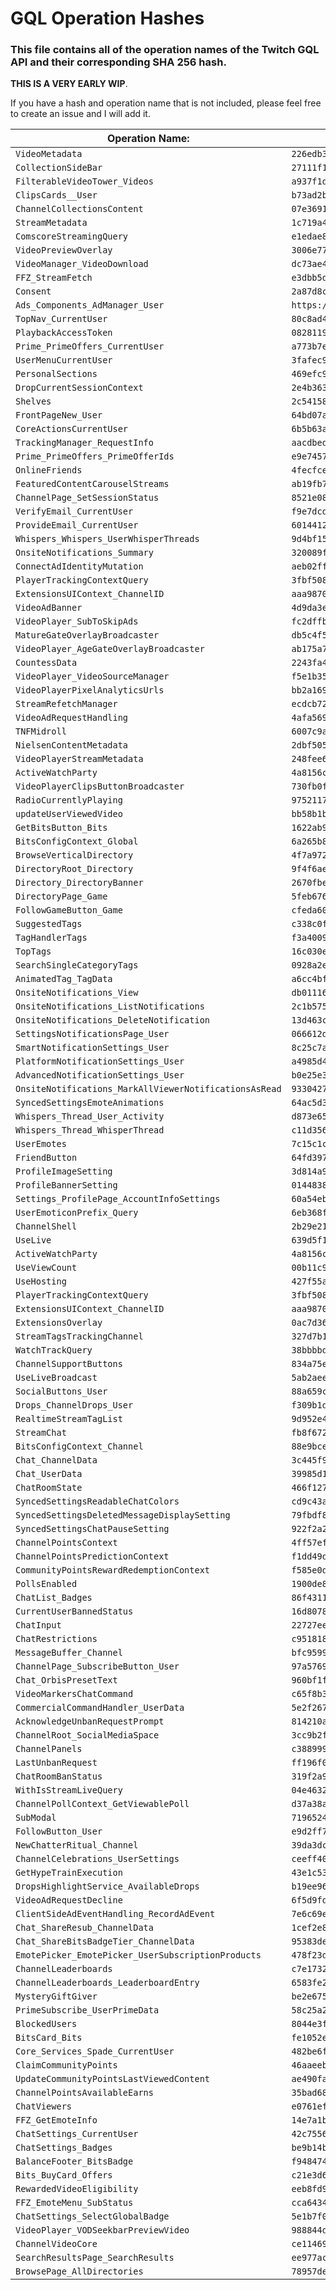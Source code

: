 # GQL Operation Hashes

### This file contains all of the operation names of the Twitch GQL API and their corresponding SHA 256 hash.

**THIS IS A VERY EARLY WIP**.

If you have a hash and operation name that is not included, please feel free to create an issue and I will add it.


| Operation Name:  | SHA 256 Hash: |
| ------------- | ------------- |
| `VideoMetadata`  | `226edb3e692509f727fd56821f5653c05740242c82b0388883e0c0e75dcbf687`  |
| `CollectionSideBar`  | `27111f1b382effad0b6def325caef1909c733fe6a4fbabf54f8d491ef2cf2f14`  |
| `FilterableVideoTower_Videos`  | `a937f1d22e269e39a03b509f65a7490f9fc247d7f83d6ac1421523e3b68042cb`  |
| `ClipsCards__User`  | `b73ad2bfaecfd30a9e6c28fada15bd97032c83ec77a0440766a56fe0bd632777`  |
| `ChannelCollectionsContent`  | `07e3691a1bad77a36aba590c351180439a40baefc1c275356f40fc7082419a84`  |
| `StreamMetadata`  | `1c719a40e481453e5c48d9bb585d971b8b372f8ebb105b17076722264dfa5b3e`  |
| `ComscoreStreamingQuery`  | `e1edae8122517d013405f237ffcc124515dc6ded82480a88daef69c83b53ac01`  |
| `VideoPreviewOverlay`  | `3006e77e51b128d838fa4e835723ca4dc9a05c5efd4466c1085215c6e437e65c`  |
| `VideoManager_VideoDownload`  | `dc73ae4ca87da62676a42a61866bbe725b41e8859077f438b8718e2083b6db3c`  |
| `FFZ_StreamFetch`  | `e3dbb5d8509ff2ef9d6518bf6749d2112bf6fc3ee2886248579bd7db0feb6504`  |
| `Consent`  | `2a87d8c78d15949c942110d894b7c8168910b026627e6cf9e2516ca4ccc68d66`  |
| `Ads_Components_AdManager_User`  | `https://gql.twitch.tv/gql#origin=twilight`  |
| `TopNav_CurrentUser`  | `80c8ad4839b2922ac5ea7a6e38d8c88ab4c0462cf1c7f2d4d86542736ff3f916`  |
| `PlaybackAccessToken`  | `0828119ded1c13477966434e15800ff57ddacf13ba1911c129dc2200705b0712`  |
| `Prime_PrimeOffers_CurrentUser`  | `a773b7efefe390d49753520f7db73d03794b008af6acc22c06a2c630d46d5518`  |
| `UserMenuCurrentUser`  | `3fafec9996208e9c38f39893cc8cf7ed1933c77daff806b8171a1be54625b620`  |
| `PersonalSections`  | `469efc9442aa2b7634a3ab36eae1778b78ec7ccf062d2b17833afb0e66b78a25`  |
| `DropCurrentSessionContext`  | `2e4b3630b91552eb05b76a94b6850eb25fe42263b7cf6d06bee6d156dd247c1c`  |
| `Shelves`  | `2c541588f5f5a5f53df38ec0852355869a198fe449e7d9293686596f6a408af0`  |
| `FrontPageNew_User`  | `64bd07a2cbaca80699d62636d966cf6395a5d14a1f0a14282067dcb28b13eb11`  |
| `CoreActionsCurrentUser`  | `6b5b63a013cf66a995d61f71a508ab5c8e4473350c5d4136f846ba65e8101e95`  |
| `TrackingManager_RequestInfo`  | `aacdbed250e409105d124ea697ad291a06864c9343067714559fa01230c4cf1b`  |
| `Prime_PrimeOffers_PrimeOfferIds`  | `e9e74571ac09d2d0c1642d30df819bd35622664fa0ac7879f71e312757678142`  |
| `OnlineFriends`  | `4fecfced6ce413ffa2eee3c6ce09cddd8fb251763c594c26fba5108cf2b92e69`  |
| `FeaturedContentCarouselStreams`  | `ab19fb72d5e43c8edc59d41300a129548cb1a67feca04f921bf705a74bb70a24`  |
| `ChannelPage_SetSessionStatus`  | `8521e08af74c8cb5128e4bb99fa53b591391cb19492e65fb0489aeee2f96947f`  |
| `VerifyEmail_CurrentUser`  | `f9e7dcdf7e99c314c82d8f7f725fab5f99d1df3d7359b53c9ae122deec590198`  |
| `ProvideEmail_CurrentUser`  | `6014412be398a2d10d7bf8503d8ff267ae31e1a6648b0e76bac0500310f5bf10`  |
| `Whispers_Whispers_UserWhisperThreads`  | `9d4bf15288a0b4d96492c97dafa17222aa000528adcad4f8d1652441d9132d62`  |
| `OnsiteNotifications_Summary`  | `320089fa2597eb12d339a603d0c3b8c699ea2d644a5d39f2b38d3f5628aaa37f`  |
| `ConnectAdIdentityMutation`  | `aeb02ffde95392868a9da662631090526b891a2972620e6b6393873a39111564`  |
| `PlayerTrackingContextQuery`  | `3fbf508886ff5e008cb94047acc752aad7428c07b6055995604de16c4b01160a`  |
| `ExtensionsUIContext_ChannelID`  | `aaa9870965b55ecb88e01a4d73b5427e8ff9397eea16b9adbd08cad86d3b9d25`  |
| `VideoAdBanner`  | `4d9da3e74d52b668ad9f163a641236f2c804e1129f717f2861b362310e6c64c7`  |
| `VideoPlayer_SubToSkipAds`  | `fc2dffb83a22adf1030eea340c680a7698d705c7dd31fdb2dd39c07ad05e27e3`  |
| `MatureGateOverlayBroadcaster`  | `db5c4f54238cb6cde9d1ab49dab9d6388bb4990304766fcd70c1f37d4ed93bdb`  |
| `VideoPlayer_AgeGateOverlayBroadcaster`  | `ab175a77fb908cd5dfe25d6d23da0765b3fc187e3d3461d1c7b157c354e917ee`  |
| `CountessData`  | `2243fa4daedcf4607ddcb95bb6cda7bb4c7421f6fde66fbd824702b4922c0e76`  |
| `VideoPlayer_VideoSourceManager`  | `f5e1b35d6f5a40348c6476fea36945d0931ba50621e1701b6c31252ee498cc3e`  |
| `VideoPlayerPixelAnalyticsUrls`  | `bb2a169a523dc7bb6a4369f14548f11b89124aa306b3ab3a7bf1b059e779f296`  |
| `StreamRefetchManager`  | `ecdcb724b0559d49689e6a32795e6a43bba4b2071b5e762a4d1edf2bb42a6789`  |
| `VideoAdRequestHandling`  | `4afa569067d6d37579e2d08f39fdf28db340572a6a7924c8523ec2cb5707ac23`  |
| `TNFMidroll`  | `6007c9affc138041a2f71ea322a665799579fc167bef38c1e0b26b2d4c90fd02`  |
| `NielsenContentMetadata`  | `2dbf505ee929438369e68e72319d1106bb3c142e295332fac157c90638968586`  |
| `VideoPlayerStreamMetadata`  | `248fee6868e983c4e7b69074e888960f77735bd21a1d4a1d882b55f45d30a420`  |
| `ActiveWatchParty`  | `4a8156c97b19e3a36e081cf6d6ddb5dbf9f9b02ae60e4d2ff26ed70aebc80a30`  |
| `VideoPlayerClipsButtonBroadcaster`  | `730fb0ffd8f189610597747a011af437a122e842cd80db337c1ecf876a0da173`  |
| `RadioCurrentlyPlaying`  | `97521175417f6867e84b7157e506ed6929c234b0ee3599eb87ea503e9a634ca7`  |
| `updateUserViewedVideo`  | `bb58b1bd08a4ca0c61f2b8d323381a5f4cd39d763da8698f680ef1dfaea89ca1`  |
| `GetBitsButton_Bits`  | `1622ab9e754d97acfb154caaf3d9d583c44408a76be6d4aba5a67cdba4e72452`  |
| `BitsConfigContext_Global`  | `6a265b86f3be1c8d11bdcf32c183e106028c6171e985cc2584d15f7840f5fee6`  |
| `BrowseVerticalDirectory`  | `4f7a9727d14da3c5f2c95b9eee6f4969a949cdfef7296292a1ec991189df94d2`  |
| `DirectoryRoot_Directory`  | `9f4f6ae67f21ee50b454fcf048691107a52bfe7907ead73b9427398e343ca319`  |
| `Directory_DirectoryBanner`  | `2670fbecd8fbea0211c56528d6eff5752ef9d6c73cd5238d395784b46335ded4`  |
| `DirectoryPage_Game`  | `5feb6766dc5d70b33ae9a37cda21e1cd7674187cb74f84b4dd3eb69086d9489c`  |
| `FollowGameButton_Game`  | `cfeda60899b6b867b2d7f30c8556778c4a9cc8268bd1aadd9f88134a0f642a02`  |
| `SuggestedTags`  | `c338c0f514586c28b7a3d95deff9279c969e9338c7286d6329d65636e6ddd831`  |
| `TagHandlerTags`  | `f3a400934fbceac008cc353cee3e8a770b73bf413b35944a7cb43b3bfab9352b`  |
| `TopTags`  | `16c030e5b84bf696f9cf25bee7ddde328c93f2b481a0519a806c19d0e91ab9c1`  |
| `SearchSingleCategoryTags`  | `0928a2ec27d51a3be8562d1b724a4b03164b94d26e415be1485a7c6230eb5cac`  |
| `AnimatedTag_TagData`  | `a6cc4bf9c2fb0b9da208aab1ed1658b21c57532de5381e5ac85ddf39bf4318af`  |
| `OnsiteNotifications_View`  | `db011164c7980ce0b90b04d8ecab0c27cfc8505170e2d6b1a5a51060a8e658df`  |
| `OnsiteNotifications_ListNotifications`  | `2c1b575a79145959ac3c5ab0df60c2815f58453286a986c56aed0472f4f7a671`  |
| `OnsiteNotifications_DeleteNotification`  | `13d463c831f28ffe17dccf55b3148ed8b3edbbd0ebadd56352f1ff0160616816`  |
| `SettingsNotificationsPage_User`  | `066612d3d17cc710e325747455c45b76e7d60440bb115f7a1a1caa3e5b094235`  |
| `SmartNotificationSettings_User`  | `8c25c7a7d42bf79c2262f18837221ac5f8f57004cc8bd95b5c53d953ab8c7258`  |
| `PlatformNotificationSettings_User`  | `a4985d4b0b0e57db35b4f12bb89b9d4cbaf8da6860f32989cf47b165b91fbb47`  |
| `AdvancedNotificationSettings_User`  | `b0e25e3ffd4572bd6ec8d5460f21780edff3c7537552579f7c0018a58d006e37`  |
| `OnsiteNotifications_MarkAllViewerNotificationsAsRead`  | `9330427d339def4a58512565c3edc319b8946ba01d0a3c4bff4fe314c8db1c2e`  |
| `SyncedSettingsEmoteAnimations`  | `64ac5d385b316fd889f8c46942a7c7463a1429452ef20ffc5d0cd23fcc4ecf30`  |
| `Whispers_Thread_User_Activity`  | `d873e65f082f055c70aac6f7d89c45f93111f07c3d9616cf4942cefe483407c6`  |
| `Whispers_Thread_WhisperThread`  | `c11d356f7e2d8a2b7da3f90c11487414b7fb188649bafe331e93937a5da2310d`  |
| `UserEmotes`  | `7c15c1c83a9cf574aa202ddf6f40594ff75b2715746d98a20eea068e0c1179b7`  |
| `FriendButton`  | `64fd397afe5afdefe037f98dfbd4d5dbde17deb92345647e9b34b87254b23c78`  |
| `ProfileImageSetting`  | `3d814a91606062a51f71e90c9b5a2d6e86792f52dacd912967d458067b5db44d`  |
| `ProfileBannerSetting`  | `0144838d4c979ed9c0bbac8f52df180be711e4a0afd9fde81d70a73d0316627c`  |
| `Settings_ProfilePage_AccountInfoSettings`  | `60a54ebcbd29e095db489ed6268f33d5fe5ed1d4fa3176668d8091587ae81779`  |
| `UserEmoticonPrefix_Query`  | `6eb368f3a785c358509cc0da9ff56ac76d535e255196d496dd7312487d3abbe1`  |
| `ChannelShell`  | `2b29e2150fe65ee346e03bd417bbabbd0471a01a84edb7a74e3c6064b0283287`  |
| `UseLive`  | `639d5f11bfb8bf3053b424d9ef650d04c4ebb7d94711d644afb08fe9a0fad5d9`  |
| `ActiveWatchParty`  | `4a8156c97b19e3a36e081cf6d6ddb5dbf9f9b02ae60e4d2ff26ed70aebc80a30`  |
| `UseViewCount`  | `00b11c9c428f79ae228f30080a06ffd8226a1f068d6f52fbc057cbde66e994c2`  |
| `UseHosting`  | `427f55a3daca510f726c02695a898ef3a0de4355b39af328848876052ea6b337`  |
| `PlayerTrackingContextQuery`  | `3fbf508886ff5e008cb94047acc752aad7428c07b6055995604de16c4b01160a`  |
| `ExtensionsUIContext_ChannelID`  | `aaa9870965b55ecb88e01a4d73b5427e8ff9397eea16b9adbd08cad86d3b9d25`  |
| `ExtensionsOverlay`  | `0ac7d363a6f57917933f99a1066075cc38fcdb87c10643fbb2aeacf21399f7b9`  |
| `StreamTagsTrackingChannel`  | `327d7b1596b37898de6a0eaabfdd8ee37b6cc586daab0d12b8fad64f03856a4a`  |
| `WatchTrackQuery`  | `38bbbbd9ae2e0150f335e208b05cf09978e542b464a78c2d4952673cd02ea42b`  |
| `ChannelSupportButtons`  | `834a75e1c06cffada00f0900664a5033e392f6fb655fae8d2e25b21b340545a9`  |
| `UseLiveBroadcast`  | `5ab2aee4bf1e768b9dc9020a9ae7ccf6f30f78b0a91d5dad504b29df4762c08a`  |
| `SocialButtons_User`  | `88a659c6b68880a8dc008a04137508fae7cd4f093ccc6ea7e7df39cba5753a97`  |
| `Drops_ChannelDrops_User`  | `f309b1d517d288074d50d96512059857cc67d8905d1379e414d70f7b981f2618`  |
| `RealtimeStreamTagList`  | `9d952e4aacd4f8bb9f159bd4d5886d72c398007249a8b09e604a651fc2f8ac17`  |
| `StreamChat`  | `fb8f672d720bfc19c4b443c68ffd019199ace25964f742f23d2018b900637135`  |
| `BitsConfigContext_Channel`  | `88e9bced4d95b65e2d22350f1bcee31fe0aaefbdfbf4776c5ab416e45d1017cb`  |
| `Chat_ChannelData`  | `3c445f9a8315fa164f2d3fb12c2f932754c2f2c129f952605b9ec6cf026dd362`  |
| `Chat_UserData`  | `39985d1ff9324442a3a5df1be212e1bc4f358a31100e5025c4e61a07d7e70743`  |
| `ChatRoomState`  | `466f127e635f246ad330ec5c27da2c6969790e10cc1f1936d95c500d978ae4bc`  |
| `SyncedSettingsReadableChatColors`  | `cd9c43ab3cb4c04515a879bbd618055aab18c6ac4081ed9de333945ca91247ba`  |
| `SyncedSettingsDeletedMessageDisplaySetting`  | `79fbdf86e8ee5fa4ca27cad96c292702eed8a8cc14faedc874a577f6e8fe4004`  |
| `SyncedSettingsChatPauseSetting`  | `922f2a23e49da4ce2660f7fbfeefeefab19f7651196f9b54f03555590f173627`  |
| `ChannelPointsContext`  | `4ff57ef1b454f846569e8afff8a208e164355cd844a1d04ae8652b7f637ca0e0`  |
| `ChannelPointsPredictionContext`  | `f1dd49dc28cd5bcdcab31b5eaf57a2415f190b9bf6c1dc9ad4a8be579b55bfc8`  |
| `CommunityPointsRewardRedemptionContext`  | `f585e0d07bee16fa1355238b1762c095cc10470edc263d38c4e3a1b8a7e53f65`  |
| `PollsEnabled`  | `1900de8facb83d18c02677c0625e0299c4277b551868d1c9afb998542d57c121`  |
| `ChatList_Badges`  | `86f43113c04606e6476e39dcd432dee47c994d77a83e54b732e11d4935f0cd08`  |
| `CurrentUserBannedStatus`  | `16d8078becef280c724b7ba48c6402532bdc22783d9e0db67606c817eccd77d8`  |
| `ChatInput`  | `22727eec3a9dce88c7d05c3e1dbae16e5a6700ddb071ef835e4932e620f75288`  |
| `ChatRestrictions`  | `c951818670b7beab0f9332303f5a3824316e8d78423e6c6336f4235207b09e54`  |
| `MessageBuffer_Channel`  | `bfc959904f55b5003ae4674d4bea83ebdcd8867ad76e12f38957d433902d2fcc`  |
| `ChannelPage_SubscribeButton_User`  | `97a576951e030c665f65f44d1ba8d498bc59be3af0db1c92806690efb2f30197`  |
| `Chat_OrbisPresetText`  | `960bf1fac4adb3f4e99b0c67627180d5f5ebb6e46139b1149fbdeab68f7f62e1`  |
| `VideoMarkersChatCommand`  | `c65f8b33e3bcccf2b16057e8f445311d213ecf8729f842ccdc71908231fa9a78`  |
| `CommercialCommandHandler_UserData`  | `5e2f2677868f33654d5538f4c428fb3f55d554f2c8ee2e3bc7e2a1dd32b8d1a0`  |
| `AcknowledgeUnbanRequestPrompt`  | `814210afb9c7c392ce35028f3a3aebfff446c3be2925af8c9ff4c04a34fe8c5f`  |
| `ChannelRoot_SocialMediaSpace`  | `3cc9b2fc1ce60c0d0bd271e795e6c9d0baef0d7cb8a0f130c5311f4d045157da`  |
| `ChannelPanels`  | `c388999b5fcd8063deafc7f7ad32ebd1cce3d94953c20bf96cffeef643327322`  |
| `LastUnbanRequest`  | `ff196f08b09d9f9f977610f676cfc56bc5e2f679ad773c1acc4f889defb9aebd`  |
| `ChatRoomBanStatus`  | `319f2a9a3ac7ddecd7925944416c14b818b65676ab69da604460b68938d22bea`  |
| `WithIsStreamLiveQuery`  | `04e46329a6786ff3a81c01c50bfa5d725902507a0deb83b0edbf7abe7a3716ea`  |
| `ChannelPollContext_GetViewablePoll`  | `d37a38ac165e9a15c26cd631d70070ee4339d48ff4975053e622b918ce638e0f`  |
| `SubModal`  | `71965248fca59d3d40717e71d5c639aa64d93c6c9492bd3664904b751c8de9ad`  |
| `FollowButton_User`  | `e9d2ff77364edf7b625d625bcd76a2a59d071b1e4860814aab7546b81c9c93ed`  |
| `NewChatterRitual_Channel`  | `39da3dc75e90d635d3dfe1f0054a9022c247216d1c915420c1f9ddeeb9f54415`  |
| `ChannelCelebrations_UserSettings`  | `ceeff40199ec8316eea6935599635f4b89872a797be547f15e7f52a5762f27c1`  |
| `GetHypeTrainExecution`  | `43e1c53077794d0d87046e60252bb4544995d6597edf85358d592a0d0676c0ae`  |
| `DropsHighlightService_AvailableDrops`  | `b19ee96a0e79e3f8281c4108bc4c7b3f232266db6f96fd04a339ab393673a075`  |
| `VideoAdRequestDecline`  | `6f5d9fdc36a3c879cca7debdbe21c62d5cac4ad5b30b635263eff68335b96a71`  |
| `ClientSideAdEventHandling_RecordAdEvent`  | `7e6c69e6eb59f8ccb97ab73686f3d8b7d85a72a0298745ccd8bfc68e4054ca5b`  |
| `Chat_ShareResub_ChannelData`  | `1cef2e84b602f767839e5ffd489e81536e9d11e0be250bb85a17974cedad8f54`  |
| `Chat_ShareBitsBadgeTier_ChannelData`  | `95383deae2b82f718b9d713ca433807ff60dffa8c834e2ae92abdfeb55586fc4`  |
| `EmotePicker_EmotePicker_UserSubscriptionProducts`  | `478f23da112f79db1a7ff46eb559c7900e1e706206a34489b30c238a4bbd3778`  |
| `ChannelLeaderboards`  | `c7e1732da78569cab1c753f75b88433cec07844b0db92b4158e26462799b7540`  |
| `ChannelLeaderboards_LeaderboardEntry`  | `6583fe25aede702c6798ab60bb8cc2fbdc7f23df9f36e8e8554db186c094e4e2`  |
| `MysteryGiftGiver`  | `be2e6756b13421c8526132eb73e6ca4caae991f4622cd96e7ec2bcbf2c09ff0c`  |
| `PrimeSubscribe_UserPrimeData`  | `58c25a2b0ccbde33498f3a5cf6027ff32168febd8a63b749f184028e8ab9192a`  |
| `BlockedUsers`  | `8044e3fd61f8158a39e07b38f5d1a279d1fdb748faa9889fde046feae640f76b`  |
| `BitsCard_Bits`  | `fe1052e19ce99f10b5bd9ab63c5de15405ce87a1644527498f0fc1aadeff89f2`  |
| `Core_Services_Spade_CurrentUser`  | `482be6fdcd0ff8e6a55192210e2ec6db8a67392f206021e81abe0347fc727ebe`  |
| `ClaimCommunityPoints`  | `46aaeebe02c99afdf4fc97c7c0cba964124bf6b0af229395f1f6d1feed05b3d0`  |
| `UpdateCommunityPointsLastViewedContent`  | `ae490fa8c1c284f6da9e43f0e7b6418100d887de8dd62ef2a08e320b8b75c1cf`  |
| `ChannelPointsAvailableEarns`  | `35bad6818900beac208c7ff81df030932e1f5100846e406ed2a4d40df1bc8ebf`  |
| `ChatViewers`  | `e0761ef5444ee3acccee5cfc5b834cbfd7dc220133aa5fbefe1b66120f506250`  |
| `FFZ_GetEmoteInfo`  | `14e7a1b021bca291ded3af1302ea1101f6497c2f534738ae7fe0d0dacc39c33c`  |
| `ChatSettings_CurrentUser`  | `42c75568e2564e978ed878ef8f88cb51d2df89811159b2eba6101ae7a18d8b04`  |
| `ChatSettings_Badges`  | `be9b14bb86280797df345190f3a2a9761f5a3e44977ed45573ba67e46c887c00`  |
| `BalanceFooter_BitsBadge`  | `f948474a44b785c76d995e1549e2dbdc6dcd768039769b6ce0c8c93f90617ba3`  |
| `Bits_BuyCard_Offers`  | `c21e3d6c3c562ddd98da22049910cbaf4ec892b1972bc9cdcb51ef7ed5dbf949`  |
| `RewardedVideoEligibility`  | `eeb8fd97b6034c4c9e792b93d2faa5d5f0d01902a23cfe823539c5518dd08eda`  |
| `FFZ_EmoteMenu_SubStatus`  | `cca64347da920b6adf4e8ed35fba4b556725508b6190cafe0bd1554c8618eb81`  |
| `ChatSettings_SelectGlobalBadge`  | `5e1b7f0ba771ca8eb81c0fcd5b8f4ff559ec2dc71cc9256e04ec2665049fc4e5`  |
| `VideoPlayer_VODSeekbarPreviewVideo`  | `988844d55fb7369e30832ec236b7a7c96bb0d53617e2f55ebb1030008336120f`  |
| `ChannelVideoCore`  | `ce114698319f9fa4a1e375ab0dfb65304c9db244ef440bf530b1414d79e7e9f2`  |
| `SearchResultsPage_SearchResults`  | `ee977ac21b324669b4c109be49ed3032227e8850bea18503d0ced68e8156c2a5`  |
| `BrowsePage_AllDirectories`  | `78957de9388098820e222c88ec14e85aaf6cf844adf44c8319c545c75fd63203`  |